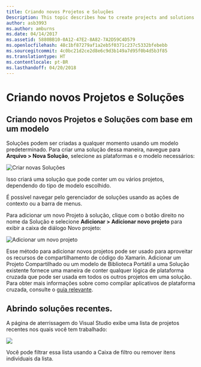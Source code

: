```yaml
---
title: Criando novos Projetos e Soluções
Description: This topic describes how to create projects and solutions in Visual Studio for Mac
author: asb3993
ms.author: amburns
ms.date: 04/14/2017
ms.assetid: 5880BB10-0A12-47E2-8A82-7A2D59C4D579
ms.openlocfilehash: 48c1bf87279af1a2eb5f0371c237c5332bfebebb
ms.sourcegitcommit: 4c0bc21d2ce2d8e6c9d3b149a7d95f0b4d5b3f85
ms.translationtype: HT
ms.contentlocale: pt-BR
ms.lasthandoff: 04/20/2018
---
```

# <a name="creating-new-projects-and-solutions"></a>Criando novos Projetos e Soluções

## <a name="creating-new-projects-and-solutions-from-a-template"></a>Criando novos Projetos e Soluções com base em um modelo

Soluções podem ser criadas a qualquer momento usando um modelo predeterminado. Para criar uma solução dessa maneira, navegue para **Arquivo > Nova Solução**, selecione as plataformas e o modelo necessários:

![Criar novas Soluções](media/projects-and-solutions-image0.png)

Isso criará uma solução que pode conter um ou vários projetos, dependendo do tipo de modelo escolhido.

É possível navegar pelo gerenciador de soluções usando as ações de contexto ou a barra de menus.

Para adicionar um novo Projeto à solução, clique com o botão direito no nome da Solução e selecione **Adicionar > Adicionar novo projeto** para exibir a caixa de diálogo Novo projeto:

 ![Adicionar um novo projeto](media/projects-and-solutions-image4.png)

Esse método para adicionar novos projetos pode ser usado para aproveitar os recursos de compartilhamento de código do Xamarin. Adicionar um Projeto Compartilhado ou um modelo de Biblioteca Portátil a uma Solução existente fornece uma maneira de conter qualquer lógica de plataforma cruzada que pode ser usada em todos os outros projetos em uma solução. Para obter mais informações sobre como compilar aplicativos de plataforma cruzada, consulte o [guia relevante](https://developer.xamarin.com/guides/cross-platform/application_fundamentals/code-sharing/).

## <a name="opening-recent-solutions"></a>Abrindo soluções recentes.

A página de aterrissagem do Visual Studio exibe uma lista de projetos recentes nos quais você tem trabalhado:

 ![](media/create-new-projects-recent.png)

Você pode filtrar essa lista usando a Caixa de filtro ou remover itens individuais da lista. 
 